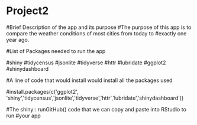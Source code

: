# Project2

#Brief Description of the app and its purpose
#The purpose of this app is to compare the weather conditions of most cities from today to 
#exactly one year ago. 

#List of Packages needed to run the app 

#shiny
#tidycensus
#jsonlite
#tidyverse
#httr
#lubridate
#ggplot2
#shinydashboard

#A line of code that would install would install all the packages used
 
#install.packages(c('ggplot2', 'shiny','tidycensus','jsonlite','tidyverse','httr','lubridate','shinydashboard'))
 
#The shiny:: runGitHub() code that we can copy and paste into RStudio to run 
#your app
